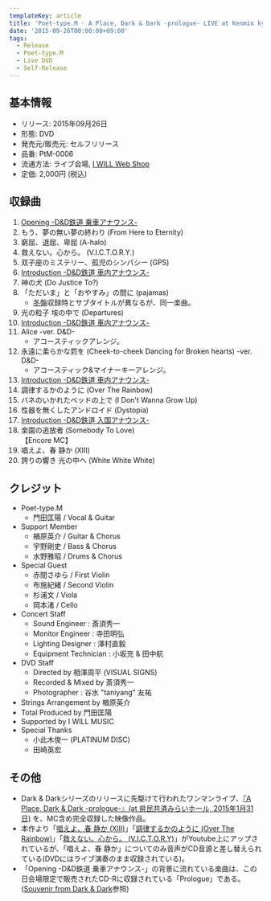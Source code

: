 ```yaml
---
templateKey: article
title: 'Poet-type.M - A Place, Dark & Dark -prologue- LIVE at Kenmin kyosai Mirai Hall_Jan 31, 2015'
date: '2015-09-26T00:00:00+09:00'
tags:
  - Release
  - Poet-type.M
  - Live DVD
  - Self-Release
---
```

## 基本情報

* リリース: 2015年09月26日
* 形態: DVD
* 発売元/販売元: セルフリリース
* 品番: PtM-0006
* 流通方法: ライブ会場, [I WILL Web Shop](https://iwm-web.com/items/767)
* 定価: 2,000円 (税込)

## 収録曲

1. [Opening -D&D鉄道 乗車アナウンス-](http://monden-info.hatenablog.com/entry/2015/01/31/000002)
1. もう、夢の無い夢の終わり (From Here to Eternity)
1. 窮屈、退屈、卑屈 (A-halo)
1. 救えない。心から。 (V.I.C.T.O.R.Y.)
1. 双子座のミステリー、孤児のシンパシー (GPS)
1. [Introduction -D&D鉄道 車内アナウンス-](http://monden-info.hatenablog.com/entry/2015/01/31/000003)
1. 神の犬 (Do Justice To?)
1. 「ただいま」と「おやすみ」の間に (pajamas)
   * [冬盤](http://monden-info.hatenablog.com/entry/2016/02/17/000000)収録時とサブタイトルが異なるが、同一楽曲。
1. 光の粒子 埃の中で (Departures)
1. [Introduction -D&D鉄道 車内アナウンス-](http://monden-info.hatenablog.com/entry/2015/01/31/000004)
1. Alice -ver. D&D-
   * アコースティックアレンジ。
1. 永遠に柔らかな罰を (Cheek-to-cheek Dancing for Broken hearts) -ver. D&D-
   * アコースティック&マイナーキーアレンジ。
1. [Introduction -D&D鉄道 車内アナウンス-](http://monden-info.hatenablog.com/entry/2015/01/31/000005)
1. 調律するかのように (Over The Rainbow)
1. バネのいかれたベッドの上で (I Don't Wanna Grow Up)
1. 性器を無くしたアンドロイド (Dystopia)
1. [Introduction -D&D鉄道 入国アナウンス-](http://monden-info.hatenablog.com/entry/2015/01/31/000006)
1. 楽園の追放者 (Somebody To Love)<br> 
   【Encore MC】
1. 唱えよ、春 静か (XIII)
1. 誇りの響き 光の中へ (White White White)

## クレジット

* Poet-type.M
  * 門田匡陽 / Vocal & Guitar
* Support Member
  * 楢原英介 / Guitar & Chorus
  * 宇野剛史 / Bass & Chorus
  * 水野雅昭 / Drums & Chorus
* Special Guest
  * 赤間さゆら / First Violin
  * 布施紀緒 / Second Violin
  * 杉浦文 / Viola
  * 岡本渚 / Cello
* Concert Staff
  * Sound Engineer : 斎須秀一
  * Monitor Engineer : 寺田明弘
  * Lighting Designer : 澤村直毅
  * Equipment Technician : 小坂充 & 田中航
* DVD Staff
  * Directed by 相澤周平 (VISUAL SIGNS)
  * Recorded & Mixed by 斎須秀一
  * Photographer : 谷水 "taniyang" 友祐
* Strings Arrangement by 楢原英介
* Total Produced by 門田匡陽
* Supported by I WILL MUSIC
* Special Thanks
  * 小此木俊一 (PLATINUM DISC)
  * 田崎英宏

## その他

* Dark & Darkシリーズのリリースに先駆けて行われたワンマンライブ、[『A Place, Dark & Dark -prologue-』(at 県民共済みらいホール, 2015年1月31日)](/entry/2015/01/31/000001) を、MC含め完全収録した映像作品。
* 本作より「[唱えよ、春 静か (XIII)](https://www.youtube.com/watch?v=STWMWLzXCOE)」「[調律するかのように (Over The Rainbow)](https://www.youtube.com/watch?v=pYkp8oQCu9w)」「[救えない。心から。 (V.I.C.T.O.R.Y)](https://www.youtube.com/watch?v=oVS4U4KyPKo)」がYoutube上にアップされているが、「唱えよ、春 静か」についてのみ音声がCD音源と差し替えられている(DVDにはライブ演奏のまま収録されている)。
* 「Opening -D&D鉄道 乗車アナウンス-」の背景に流れている楽曲は、この日会場限定で販売されたCD-Rに収録されている「Prologue」である。([Souvenir from Dark & Dark](http://monden-info.hatenablog.com/entry/2015/01/31/000000)参照)
